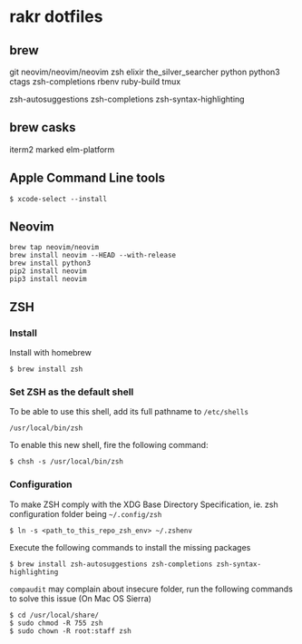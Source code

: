 # rakr dotfiles

## brew

git
neovim/neovim/neovim
zsh
elixir
the_silver_searcher
python
python3
ctags
zsh-completions
rbenv
ruby-build
tmux

zsh-autosuggestions
zsh-completions
zsh-syntax-highlighting


## brew casks

iterm2
marked
elm-platform

## Apple Command Line tools

```
$ xcode-select --install
```

## Neovim

```
brew tap neovim/neovim
brew install neovim --HEAD --with-release
brew install python3
pip2 install neovim
pip3 install neovim
```


## ZSH

### Install

Install with homebrew

```
$ brew install zsh
```

### Set ZSH as the default shell

To be able to use this shell, add its full pathname to `/etc/shells`

```
/usr/local/bin/zsh
```

To enable this new shell, fire the following command:

```
$ chsh -s /usr/local/bin/zsh
```

### Configuration

To make ZSH comply with the XDG Base Directory Specification, ie. zsh configuration folder being `~/.config/zsh`

```
$ ln -s <path_to_this_repo_zsh_env> ~/.zshenv
```

Execute the following commands to install the missing packages

```
$ brew install zsh-autosuggestions zsh-completions zsh-syntax-highlighting
```

`compaudit` may complain about insecure folder, run the following commands to solve this issue (On Mac OS Sierra)

```
$ cd /usr/local/share/
$ sudo chmod -R 755 zsh
$ sudo chown -R root:staff zsh
```


